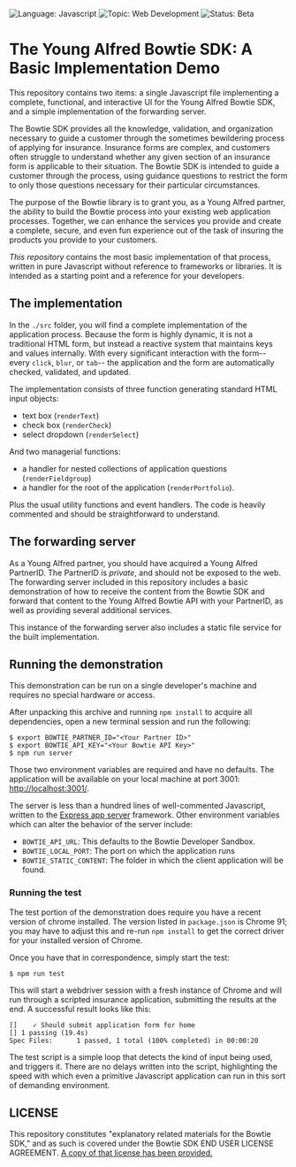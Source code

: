 ![Language: Javascript](https://img.shields.io/badge/language-Javascript-green.svg)
![Topic: Web Development](https://img.shields.io/badge/topic-Web_Development-green.svg)
![Status: Beta](https://img.shields.io/badge/status-Beta-yellow.svg)

# The Young Alfred Bowtie SDK: A Basic Implementation Demo

This repository contains two items: a single Javascript file
implementing a complete, functional, and interactive UI for the Young
Alfred Bowtie SDK, and a simple implementation of the forwarding server.

The Bowtie SDK provides all the knowledge, validation, and organization
necessary to guide a customer through the sometimes bewildering process
of applying for insurance.  Insurance forms are complex, and customers
often struggle to understand whether any given section of an insurance
form is applicable to their situation.  The Bowtie SDK is intended to
guide a customer through the process, using guidance questions to
restrict the form to only those questions necessary for their particular
circumstances.

The purpose of the Bowtie library is to grant you, as a Young Alfred
partner, the ability to build the Bowtie process into your existing web
application processes.  Together, we can enhance the services you
provide and create a complete, secure, and even fun experience out of
the task of insuring the products you provide to your customers.

*This repository* contains the most basic implementation of that
process, written in pure Javascript without reference to frameworks or
libraries.  It is intended as a starting point and a reference for your
developers.

## The implementation

In the `./src` folder, you will find a complete implementation of the
application process.  Because the form is highly dynamic, it is not a
traditional HTML form, but instead a reactive system that maintains keys
and values internally.  With every significant interaction with the
form-- every `click`, `blur`, or `tab`-- the application and the form
are automatically checked, validated, and updated.

The implementation consists of three function generating standard HTML
input objects:

- text box (`renderText`)
- check box (`renderCheck`)
- select dropdown (`renderSelect`)

And two managerial functions:

- a handler for nested collections of application questions (`renderFieldgroup`)
- a handler for the root of the application (`renderPortfolio`).

Plus the usual utility functions and event handlers.  The code is
heavily commented and should be straightforward to understand.

## The forwarding server

As a Young Alfred partner, you should have acquired a Young Alfred
PartnerID.  The PartnerID is *private*, and should not be exposed to the
web.  The forwarding server included in this repository includes a basic
demonstration of how to receive the content from the Bowtie SDK and
forward that content to the Young Alfred Bowtie API with your
PartnerID, as well as providing several additional services.

This instance of the forwarding server also includes a static file
service for the built implementation.

## Running the demonstration

This demonstration can be run on a single developer's machine and
requires no special hardware or access.

After unpacking this archive and running `npm install` to acquire all
dependencies, open a new terminal session and run the following:

``` shellsession
$ export BOWTIE_PARTNER_ID="<Your Partner ID>"
$ export BOWTIE_API_KEY="<Your Bowtie API Key>"
$ npm run server
```

Those two environment variables are required and have no defaults.  The
application will be available on your local machine at port 3001:
[http://localhost:3001/](http://localhost:3001/).

The server is less than a hundred lines of well-commented Javascript,
written to the [Express app server](https://expressjs.com/) framework.
Other environment variables which can alter the behavior of the server
include:

- `BOWTIE_API_URL`: This defaults to the Bowtie Developer Sandbox.
- `BOWTIE_LOCAL_PORT`: The port on which the application runs
- `BOWTIE_STATIC_CONTENT`: The folder in which the client application
  will be found.
  
### Running the test

The test portion of the demonstration does require you have a recent
version of chrome installed.  The version listed in `package.json` is
Chrome 91; you may have to adjust this and re-run `npm install` to get
the correct driver for your installed version of Chrome.

Once you have that in correspondence, simply start the test:

``` shellsession
$ npm run test
```

This will start a webdriver session with a fresh instance of Chrome and
will run through a scripted insurance application, submitting the
results at the end.  A successful result looks like this:

``` shell
[]    ✓ Should submit application form for home
[] 1 passing (19.4s)
Spec Files:      1 passed, 1 total (100% completed) in 00:00:20 
```

The test script is a simple loop that detects the kind of input being
used, and triggers it.  There are no delays written into the script,
highlighting the speed with which even a primitive Javascript
application can run in this sort of demanding environment.

## LICENSE

This repository constitutes "explanatory related materials for the
Bowtie SDK," and as such is covered under the Bowtie SDK END USER
LICENSE AGREEMENT.  [A copy of that license has been provided.](./LICENSE.md)
